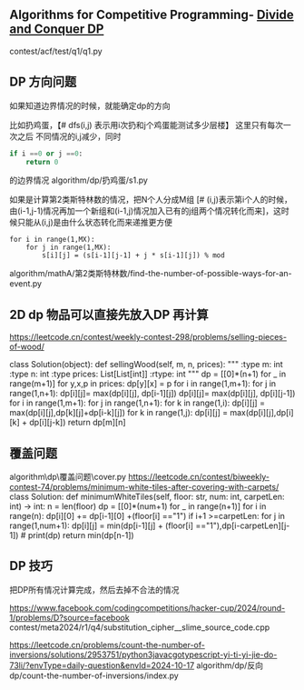 ## Algorithms for Competitive Programming- [Divide and Conquer DP](https://cp-algorithms.com/dynamic_programming/divide-and-conquer-dp.html#generic-implementation)
contest/acf/test/q1/q1.py


## DP 方向问题
如果知道边界情况的时候，就能确定dp的方向

比如扔鸡蛋，【# dfs(i,j) 表示用i次扔和j个鸡蛋能测试多少层楼】 这里只有每次一次之后 不同情况的i,j减少，同时 
```python
if i ==0 or j ==0:
    return 0 
```
的边界情况
algorithm/dp/扔鸡蛋/s1.py

如果是计算第2类斯特林数的情况，把N个人分成M组 [# (i,j)表示第i个人的时候，由(i-1,j-1)情况再加一个新组和(i-1,j)情况加入已有的j组两个情况转化而来]，这时候只能从(i,j)是由什么状态转化而来递推更方便
```
for i in range(1,MX):
    for j in range(1,MX):
        s[i][j] = (s[i-1][j-1] + j * s[i-1][j]) % mod 
```
algorithm/mathA/第2类斯特林数/find-the-number-of-possible-ways-for-an-event.py

## 2D dp 物品可以直接先放入DP 再计算
https://leetcode.cn/contest/weekly-contest-298/problems/selling-pieces-of-wood/

class Solution(object):
    def sellingWood(self, m, n, prices):
        """
        :type m: int
        :type n: int
        :type prices: List[List[int]]
        :rtype: int
        """ 
        dp = [[0]*(n+1) for _ in range(m+1)]
        for y,x,p in prices:
            dp[y][x] = p
        for i in range(1,m+1):
            for j in range(1,n+1):
                dp[i][j]= max(dp[i][j], dp[i-1][j])
                dp[i][j]= max(dp[i][j], dp[i][j-1])
        for i in range(1,m+1):
            for j in range(1,n+1):
                for k in range(1,i):
                    dp[i][j] = max(dp[i][j],dp[k][j]+dp[i-k][j])
                for k in range(1,j):
                    dp[i][j] = max(dp[i][j],dp[i][k] + dp[i][j-k])
        return dp[m][n]

## 覆盖问题
algorithm\dp\覆盖问题\cover.py
https://leetcode.cn/contest/biweekly-contest-74/problems/minimum-white-tiles-after-covering-with-carpets/
class Solution:
    def minimumWhiteTiles(self, floor: str, num: int, carpetLen: int) -> int:
        n = len(floor)
        dp = [[0]*(num+1) for _ in range(n+1)]
        for i in range(n):
            dp[i][0] += dp[i-1][0] +(floor[i] =="1")
            if i+1 >=carpetLen:
                for j in range(1,num+1):
                    dp[i][j] = min(dp[i-1][j] + (floor[i] =="1"),dp[i-carpetLen][j-1])
       # print(dp)
        return min(dp[n-1])



## DP 技巧

把DP所有情况计算完成，然后去掉不合法的情况

https://www.facebook.com/codingcompetitions/hacker-cup/2024/round-1/problems/D?source=facebook
contest/meta2024/r1/q4/substitution_cipher__slime_source_code.cpp


https://leetcode.cn/problems/count-the-number-of-inversions/solutions/2953751/python3javacgotypescript-yi-ti-yi-jie-do-73li/?envType=daily-question&envId=2024-10-17
algorithm/dp/反向dp/count-the-number-of-inversions/index.py
